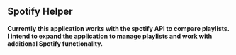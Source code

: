 ## Spotify Helper

**Currently this application works with the spotify API to compare playlists. I intend to expand the application to manage playlists and work with additional Spotify functionality.**
